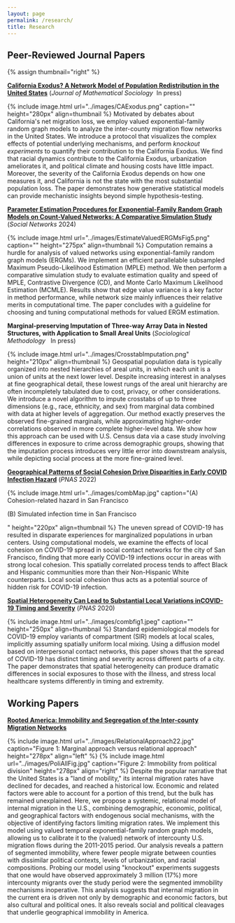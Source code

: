 ```yaml
---
layout: page
permalink: /research/
title: Research
---
```

## Peer-Reviewed Journal Papers

{% assign thumbnail="right" %}

<div class="paper">
	<p><strong><a href="https://doi.org/10.1016/j.socnet.2023.07.001" target="_blank" rel="noopener noreferrer">California Exodus? A Network Model of Population Redistribution in the United States</a></strong> (<em>Journal of Mathematical Sociology</em>&nbsp; In press)</p>
	{% include image.html url="../images/CAExodus.png" caption="" height="280px" align=thumbnail %}
	Motivated by debates about California's net migration loss, we employ valued exponential-family random graph models to analyze the inter-county migration flow networks in the United States. We introduce a protocol that visualizes the complex effects of potential underlying mechanisms, and perform <em>knockout experiments</em> to quantify their contribution to the California Exodus. We find that racial dynamics contribute to the California Exodus, urbanization ameliorates it, and political climate and housing costs have little impact. Moreover, the severity of the California Exodus depends on how one measures it, and California is not the state with the most substantial population loss. The paper demonstrates how generative statistical models can provide mechanistic insights beyond simple hypothesis-testing.
</div>

<div class="paper">
	<p><strong><a href="https://doi.org/10.1016/j.socnet.2023.07.001" target="_blank" rel="noopener noreferrer">Parameter Estimation Procedures for Exponential-Family Random Graph Models on Count-Valued Networks: A Comparative Simulation Study</a></strong> (<em>Social Networks</em> 2024)</p>
	{% include image.html url="../images/EstimateValuedERGMsFig5.png" caption="" height="275px" align=thumbnail %}
	Computation remains a hurdle for analysis of valued networks using exponential-family random graph models (ERGMs). We implement an efficient parallelable subsampled Maximum Pseudo-Likelihood Estimation (MPLE) method. We then perform a comparative simulation study to evaluate estimation quality and speed of MPLE, Contrastive Divergence (CD), and Monte Carlo Maximum Likelihood Estimation (MCMLE). Results show that edge value variance is a key factor in method performance, while network size mainly influences their relative merits in computational time. The paper concludes with a guideline for choosing and tuning computational methods for valued ERGM estimation.
</div>

<!--
small skip for forthcoming: &nbsp; forthcoming
 <a href="https://arxiv.org/pdf/2111.02372.pdf" target="_blank" rel="noopener noreferrer">[pdf]</a>
 <a href="https://www.pnas.org/doi/epdf/10.1073/pnas.2121675119" target="_blank" rel="noopener noreferrer">[pdf]</a>
 <a href="https://www.pnas.org/doi/epdf/10.1073/pnas.2011656117" target="_blank" rel="noopener noreferrer">[pdf]</a>
 <a href="https://arxiv.org/pdf/2205.02347.pdf" target="_blank" rel="noopener noreferrer">[pdf]</a>
-->


<div class="paper">
        <p><strong>Marginal-preserving Imputation of Three-way Array Data in Nested Structures, with Application to Small Areal Units</strong> (<em>Sociological Methodology</em> &nbsp; In press)</p>
	{% include image.html url="../images/CrosstabImputation.png" height="210px" align=thumbnail %}
	Geospatial population data is typically organized into nested hierarchies of areal units, in which each unit is a union of units at the next lower level. Despite increasing interest in analyses at fine geographical detail, these lowest rungs of the areal unit hierarchy are often incompletely tabulated due to cost, privacy, or other considerations. We introduce a novel algorithm to impute crosstabs of up to three dimensions (e.g., race, ethnicity, and sex) from marginal data combined with data at higher levels of aggregation. Our method exactly preserves the observed fine-grained marginals, while approximating higher-order correlations observed in more complete higher-level data. We show how this approach can be used with U.S. Census data via a case study involving differences in exposure to crime across demographic groups, showing that the imputation process introduces very little error into downstream analysis, while depicting social process at the more fine-grained level.
</div>


<div class="paper">
        <p><strong><a href="https://doi.org/10.1073/pnas.2121675119" target="_blank" rel="noopener noreferrer">Geographical Patterns of Social Cohesion Drive Disparities in Early COVID Infection Hazard</a></strong> (<em>PNAS</em> 2022)</p>
	{% include image.html url="../images/combMap.jpg" caption="(A) Cohesion-related hazard in San Francisco <p>(B) Simulated infection time in San Francisco</p>" height="220px" align=thumbnail %}
	The uneven spread of COVID-19 has resulted in disparate experiences for marginalized populations in urban centers. Using computational models, we examine the effects of local cohesion on COVID-19 spread in social contact networks for the city of San Francisco, finding that more early COVID-19 infections occur in areas with strong local cohesion. This spatially correlated process tends to affect Black and Hispanic communities more than their Non-Hispanic White counterparts. Local social cohesion thus acts as a potential source of hidden risk for COVID-19 infection.
</div>

<div class="paper">
     <p><strong><a href="https://doi.org/10.1073/pnas.2011656117" target="_blank" rel="noopener noreferrer"> Spatial Heterogeneity Can Lead to Substantial Local Variations inCOVID-19 Timing and Severity</a></strong> (<em>PNAS</em> 2020)</p>
	{% include image.html url="../images/combfig1.jpeg" caption="" height="250px" align=thumbnail %}
	Standard epidemiological models for COVID-19 employ variants of compartment (SIR) models at local scales, implicitly assuming spatially uniform local mixing. Using a diffusion model based on interpersonal contact networks, this paper shows that the spread of COVID-19 has distinct timing and severity across different parts of a city. The paper demonstrates that spatial heterogeneity can produce dramatic differences in social exposures to those with the illness, and stress local healthcare systems differently in timing and extremity.
</div>

## Working Papers

<div class="paper">
	<p><strong><a href="https://arxiv.org/abs/2205.02347" target="_blank" rel="noopener noreferrer"> Rooted America: Immobility and Segregation of the Inter-county Migration Networks</a></strong></p>
	{% include image.html url="../images/RelationalApproach22.jpg" caption="Figure 1: Marginal approach versus relational approach" height="278px" align="left" %}
	{% include image.html url="../images/PoliAllFig.jpg" caption="Figure 2: Immobility from political division" height="278px" align="right" %}
	Despite the popular narrative that the United States is a "land of mobility," its internal migration rates have declined for decades, and reached a historical low. Economic and related factors were able to account for a portion of this trend, but the bulk has remained unexplained. Here, we propose a systemic, relational model of internal migration in the U.S., combining demographic, economic, political, and geographical factors with endogenous social mechanisms, with the objective of identifying factors limiting migration rates. We implement this model using valued temporal exponential-family random graph models, allowing us to calibrate it to the (valued) network of intercounty U.S. migration flows during the 2011-2015 period. Our analysis reveals a pattern of segmented immobility, where fewer people migrate between counties with dissimilar political contexts, levels of urbanization, and racial compositions. Probing our model using "knockout" experiments suggests that one would have observed approximately 3 million (17%) more intercounty migrants over the study period were the segmented immobility mechanisms inoperative. This analysis suggests that internal migration in the current era is driven not only by demographic and economic factors, but also cultural and political ones. It also reveals social and political cleavages that underlie geographical immobility in America.
</div>

